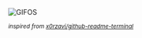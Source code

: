 <div align="justify">
<picture>
    <source media="(prefers-color-scheme: dark)" srcset="https://i.ibb.co/k9mj85D/output-gif.gif">
    <source media="(prefers-color-scheme: light)" srcset="https://i.ibb.co/k9mj85D/output-gif.gif">
    <img alt="GIFOS" src="https://i.ibb.co/k9mj85D/output-gif.gif">
</picture>

<sub><i>inspired from [x0rzavi/github-readme-terminal](https://github.com/x0rzavi/github-readme-terminal)</i></sub>

</div>

<!-- Image deletion URL: https://ibb.co/WPVZyGz/994f485a7cf64a4da01c6201a736de8d -->
